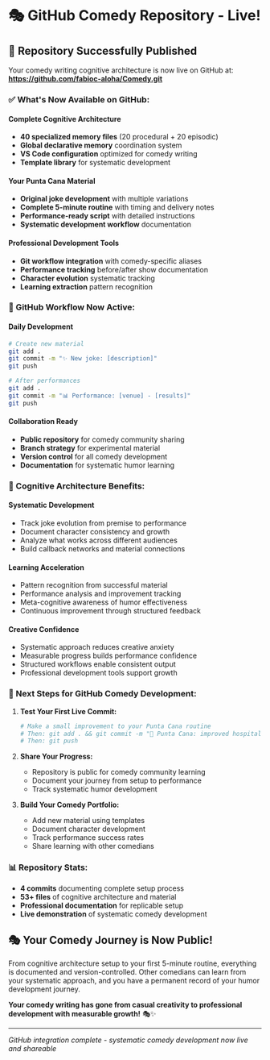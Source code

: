 # 🎭 GitHub Comedy Repository - Live!

## 🚀 Repository Successfully Published

Your comedy writing cognitive architecture is now live on GitHub at:
**https://github.com/fabioc-aloha/Comedy.git**

### ✅ What's Now Available on GitHub:

#### **Complete Cognitive Architecture**
- **40 specialized memory files** (20 procedural + 20 episodic)
- **Global declarative memory** coordination system
- **VS Code configuration** optimized for comedy writing
- **Template library** for systematic development

#### **Your Punta Cana Material**
- **Original joke development** with multiple variations
- **Complete 5-minute routine** with timing and delivery notes
- **Performance-ready script** with detailed instructions
- **Systematic development workflow** documentation

#### **Professional Development Tools**
- **Git workflow integration** with comedy-specific aliases
- **Performance tracking** before/after show documentation
- **Character evolution** systematic tracking
- **Learning extraction** pattern recognition

### 🎪 GitHub Workflow Now Active:

#### **Daily Development**
```bash
# Create new material
git add .
git commit -m "✨ New joke: [description]"
git push

# After performances
git add .
git commit -m "📊 Performance: [venue] - [results]"
git push
```

#### **Collaboration Ready**
- **Public repository** for comedy community sharing
- **Branch strategy** for experimental material
- **Version control** for all comedy development
- **Documentation** for systematic humor learning

### 🧠 Cognitive Architecture Benefits:

#### **Systematic Development**
- Track joke evolution from premise to performance
- Document character consistency and growth
- Analyze what works across different audiences
- Build callback networks and material connections

#### **Learning Acceleration**
- Pattern recognition from successful material
- Performance analysis and improvement tracking
- Meta-cognitive awareness of humor effectiveness
- Continuous improvement through structured feedback

#### **Creative Confidence**
- Systematic approach reduces creative anxiety
- Measurable progress builds performance confidence
- Structured workflows enable consistent output
- Professional development tools support growth

### 🎯 Next Steps for GitHub Comedy Development:

1. **Test Your First Live Commit:**
   ```bash
   # Make a small improvement to your Punta Cana routine
   # Then: git add . && git commit -m "🔧 Punta Cana: improved hospital timing"
   # Then: git push
   ```

2. **Share Your Progress:**
   - Repository is public for comedy community learning
   - Document your journey from setup to performance
   - Track systematic humor development

3. **Build Your Comedy Portfolio:**
   - Add new material using templates
   - Document character development
   - Track performance success rates
   - Share learning with other comedians

### 📊 Repository Stats:
- **4 commits** documenting complete setup process
- **53+ files** of cognitive architecture and material
- **Professional documentation** for replicable setup
- **Live demonstration** of systematic comedy development

## 🎭 Your Comedy Journey is Now Public!

From cognitive architecture setup to your first 5-minute routine, everything is documented and version-controlled. Other comedians can learn from your systematic approach, and you have a permanent record of your humor development journey.

**Your comedy writing has gone from casual creativity to professional development with measurable growth!** 🎭✨

---

*GitHub integration complete - systematic comedy development now live and shareable*
